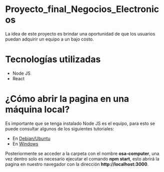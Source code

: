 # Proyecto_final_Negocios_Electronicos
La idea de este proyecto es brindar una oportunidad de que los usuarios puedan adquirir un equipo a un bajo costo.

# Tecnologías utilizadas
 * Node JS
 * React

# ¿Cómo abrir la pagina en una máquina local?
Es importante que se tenga instalado Node JS es el equipo, para esto se puede consultar algunos de los siguientes tutoriales:
 * En [Debian/Ubuntu](https://www.youtube.com/watch?v=lnAsHdb7D0I)
 * En [Windows](https://www.youtube.com/watch?v=czFj5zoI5uc)

Posteriormente se acceder a la carpeta con el nombre **osa-computer**, una vez dentro solo es necesario ejecutar el comando **npm start**, esto abrirá la pagina en nuestro navegador con la dirección **http://localhost:3000**.
